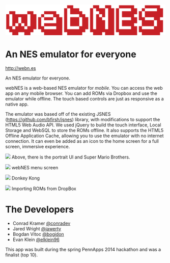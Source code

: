 ![](images/logo.png)

An NES emulator for everyone
=======


<http://webn.es>


An NES emulator for everyone.

webNES is a web-based NES emulator for *mobile*. You can access the web app on any mobile browser. You can add ROMs via Dropbox and use the emulator while offline. The touch based controls are just as responsive as a native app.

The emulator was based off of the existing JSNES (<https://github.com/bfirsh/jsnes>) library, with modifications to support the HTML5 Web Audio API. We used jQuery to build the touch interface, Local Storage and WebSQL to store the ROMs offline. It also supports the HTML5 Offline Application Cache, allowing you to use the emulator with no internet connection. It can even be added as an icon to the home screen for a full screen, immersive experience.


![](https://raw2.github.com/conradev/webn.es/master/images/s1.png)
Above, there is the portrait UI and Super Mario Brothers. 

![](https://raw2.github.com/conradev/webn.es/master/images/s2.png)
webNES menu screen

![](https://raw2.github.com/conradev/webn.es/master/images/s3.png)
Donkey Kong

![](https://raw2.github.com/conradev/webn.es/master/images/s4.png)
Importing ROMs from DropBox

The Developers
========
* Conrad Kramer [@conradev](https://github.com/conradev)
* Jared Wright [@jawerty](https://github.com/jawerty)
* Bogdan Vitoc [@bogidon](https://github.com/bogidon)
* Evan Klein [@elklein96](http://github.com/elklein96)

This app was built during the spring PennApps 2014 hackathon and was a finalist (top 10).